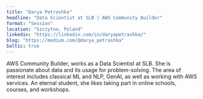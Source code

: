 ```yaml
---
title: "Darya Petrashka"
headline: "Data Scientist at SLB | AWS Community Builder"
format: "Session"
location: "Szczytno, Poland"
linkedin: "https://linkedin.com/in/daryapetrashka/"
blog: "https://medium.com/@darya_petrashka"
baltic: true
---
```


AWS Community Builder, works as a Data Scientist at SLB. She is passionate about data and its usage for problem-solving. The area of interest includes classical ML and NLP, GenAI, as well as working with AWS services. An eternal student, she likes taking part in online schools, courses, and workshops.
